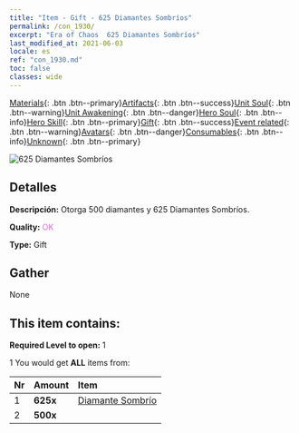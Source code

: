 ```yaml
---
title: "Item - Gift - 625 Diamantes Sombríos"
permalink: /con_1930/
excerpt: "Era of Chaos  625 Diamantes Sombríos"
last_modified_at: 2021-06-03
locale: es
ref: "con_1930.md"
toc: false
classes: wide
---
```

 [Materials](/ItemsES/){: .btn .btn--primary}[Artifacts](/ItemsES/Artifacts/){: .btn .btn--success}[Unit Soul](/ItemsES/UnitSoul/){: .btn .btn--warning}[Unit Awakening](/ItemsES/UnitAwakening/){: .btn .btn--danger}[Hero Soul](/ItemsES/HeroSoul/){: .btn .btn--info}[Hero Skill](/ItemsES/HeroSkill/){: .btn .btn--primary}[Gift](/ItemsES/Gift/){: .btn .btn--success}[Event related](/ItemsES/Events/){: .btn .btn--warning}[Avatars](/ItemsES/Avatars/){: .btn .btn--danger}[Consumables](/ItemsES/Consumables/){: .btn .btn--info}[Unknown](/ItemsES/Unknown/){: .btn .btn--primary}

 ![625 Diamantes Sombríos](/images/t/i_10040.png)

## Detalles
 **Descripción:** Otorga 500 diamantes y 625 Diamantes Sombríos.

 **Quality:** <span style="color: #DA70D6">OK</span>

 **Type:** Gift

## Gather

  None

## This item contains:

 **Required Level to open:** 1

 1 You would get **ALL** items  from:

  | Nr | Amount |     Item    |
  |:---|:-------|:------------|
  | 1 |  **625x** | [Diamante Sombrío](/ItemsES/con_554/) |  | 
  | 2 |  **500x** | <i class="fas fa-gem"/> |  | 
